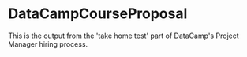 # DataCampCourseProposal
This is the output from the 'take home test' part of DataCamp's Project Manager hiring process.
